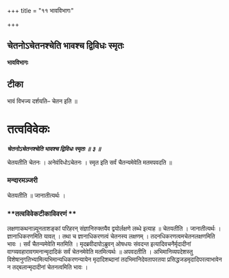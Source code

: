 +++
title = "११ भावविभागः"

+++


## चेतनोऽचेतनश्चेति भावश्च द्विविधः स्मृतः

**भावविभागः**

## **टीका**

भावं विभज्य दर्शयति– चेतन इति ॥

# तत्वविवेकः

***चेतनोऽचेतनश्चेति भावश्च द्विविधः स्मृतः ॥ ३ ॥***

चेतयतीति चेतनः । अनेवंविधोऽचेतनः । स्मृत इति सर्वं चैतन्यमेवेति मतमपवदति ॥

### **मन्दारमञ्जरी**

चेतयतीति ॥ जानातीत्यर्थः ।

### **तत्वविवेकटीकाविवरणं **

लक्षणाकथनान्न्यूनताशङ्कां परिहरन् संज्ञानिरुक्तयैव द्वयोर्लक्षणे लब्धे इत्याह ॥ चेतयतीति । जानातीत्यर्थः । ज्ञानाधिकरणमिति यावत् । तथा च ज्ञानाधिकरणत्वं चेतनस्य लक्षणम् । तदनधिकरणत्वमचेतनलक्षणमिति भावः । सर्वं चैतन्यमेवेति मतमिति । मृदब्रवीदापोऽब्रुवन् ओषधयः संवदन्त इत्यादिवचनैर्मृदादीनां वाग्व्यवहारावगमनान्मृदादिकं सर्वं चेतनमेवेति मतमित्यर्थः ॥ अपवदतीति । अभिमानिव्यपदेशस्तु विशेषानुगतिभ्यामित्यभिमान्यधिकरणन्यायेन मृदादिशब्दानां तदभिमानिदेवतापरतया प्रसिद्धजडमृदादिपरत्वाभावेन न तद्बलान्मृदादीनां चेतनत्वमिति भावः ।

